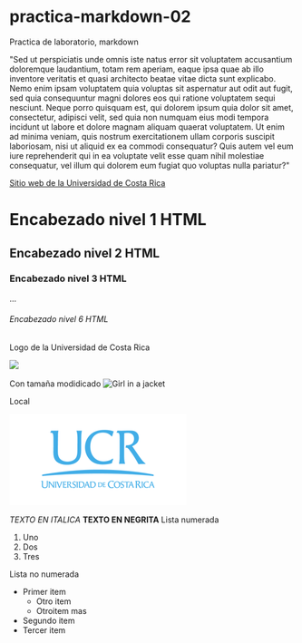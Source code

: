 # practica-markdown-02
Practica de laboratorio, markdown


"Sed ut perspiciatis unde omnis iste natus error sit voluptatem accusantium doloremque laudantium, totam rem aperiam, eaque ipsa quae ab illo inventore veritatis et quasi architecto beatae vitae dicta sunt explicabo. Nemo enim ipsam voluptatem quia voluptas sit aspernatur aut odit aut fugit, sed quia consequuntur magni dolores eos qui ratione voluptatem sequi nesciunt. Neque porro quisquam est, qui dolorem ipsum quia dolor sit amet, consectetur, adipisci velit, sed quia non numquam eius modi tempora incidunt ut labore et dolore magnam aliquam quaerat voluptatem. Ut enim ad minima veniam, quis nostrum exercitationem ullam corporis suscipit laboriosam, nisi ut aliquid ex ea commodi consequatur? Quis autem vel eum iure reprehenderit qui in ea voluptate velit esse quam nihil molestiae consequatur, vel illum qui dolorem eum fugiat quo voluptas nulla pariatur?"

[Sitio web de la Universidad de Costa Rica](https://www.ucr.ac.cr/)

<h1>Encabezado nivel 1 HTML</h1>
<h2>Encabezado nivel 2 HTML</h2>
<h3>Encabezado nivel 3 HTML</h3>
...
    
<h6>Encabezado nivel 6 HTML</h6>

Logo de la Universidad de Costa Rica

![](https://medios.ucr.ac.cr/plantillas/ucr_4/imagenes/firma-ucr-ico.png)

Con tamaña modidicado
<img src="https://medios.ucr.ac.cr/plantillas/ucr_4/imagenes/firma-ucr-ico.png" alt="Girl in a jacket" width="624" height="322">

Local

![](firma-ucr-ico.png)

*TEXTO EN ITALICA*
**TEXTO EN NEGRITA**
Lista numerada

1. Uno
2. Dos
3. Tres

Lista no numerada

- Primer item
    - Otro item
    - Otroitem mas
- Segundo item
- Tercer item

